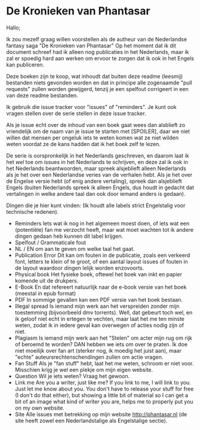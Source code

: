# De Kronieken van Phantasar

Hallo;

Ik zou mezelf graag willen voorstellen als de autheur van de Nederlandse fantasy saga "De Kronieken van Phantasar"
Op het moment dat ik dit document schreef had ik alleen nog publicaties in het Nederlands, maar ik zal er spoedig hard aan werken om ervoor te zorgen dat ik ook in het Engels kan publiceren.

Deze boeken zijn te koop, wat inhoudt dat buiten deze readme (leesmij) bestanden niets gevonden worden en dat in principe alle zogenaamde "pull requests" zullen worden gewijgerd, tenzij je een spelfout corrigeert in een van deze readme bestanden.

Ik gebruik die issue tracker voor "issues" of "reminders". Je kunt ook vragen stellen over de serie stellen in deze issue tracker.

Als je issue echt over de inhoud van een boek gaat wees dan alsblieft zo vriendelijk om de naam van je issue te starten met [SPOILER], daar we niet willen dat mensen per ongeluk iets te weten komen wat ze niet wilden weten voordat ze de kans hadden dat ik het boek zelf te lezen.

De serie is oorspronkelijk in het Nederlands geschreven, en daarom laat ik het _wel_ toe om issues in het Nederlands te schrijven, en deze zal ik ook in het Nederlands beantwoorden, maar spreek alsjeblieft alleen Nederlands als je het over een Nederlandse veries van de verhalen hebt. Als je het over de Engelse versie hebt (of enig andere vertaling), spreek dan alsjeblieft Engels (buiten Nederlands spreek ik alleen Engels, dus houdt in gedacht dat vertalingen in welke andere taal dan ook door iemand anders is gedaan).


Dingen die je hier kunt vinden: (Ik houdt alle labels strict Engelstalig voor technische redenen).

- Reminders
  Iets wat ik nog in het algemeen moest doen, of iets wat een (potenti&euml;le) fan me verzocht heeft, maar wat moet wachten tot ik andere dingen gedaan heb kunnen dit label krijgen.
- Spelfout / Grammaticale fout
- NL / EN om aan te geven om welke taal het gaat. 
- Publication Error
  Dit kan om fouten in de publicatie, zoals een verkeerd font, letters te klein of te groot, of een aantal layout issues of fouten in de layout waardoor dingen lelijk worden enzovoorts.
- Physical book
  Het fysieke boek, oftewel het boek van inkt en papier komende uit de drukpers.
- E-Book
  En dat refereert natuurlijk naar de e-book versie van het boek (meestal in epub format)
- PDF
  In sommige gevallen kan een PDF versie van het boek bestaan.
- Illegal spread
  Is iemand mijn werk aan het verspreiden zonder mijn toestemming (bijvoorbeeld dmv torrents). Well, dat gebeurt toch wel, en ik geloof niet echt in ertegen te vechten, maar laat het me ten minste weten, zodat ik in iedere geval kan overwegen of acties nodig zijn of niet.
- Plagiasm
  Is iemand mijn werk aan het "Stelen" om acter mijn rug om rijk of beroemd te worden? DAN hebben we iets om over te praten. Ik doe niet moeilijk over fan art (sterker nog, ik moedig het juist aan), maar "echte" auteursrechtenschendingen zullen om actie vragen.
- Fan Stuff
  Als je "fan stuff" hebt, laat het me weten, schroom er niet voor. Misschien krijg je wel een plekje om mijn eigen website.
- Question
  Wil je iets weten? Vraag het gewoon.
- Link me
  Are you a writer, just like me? If you link to me, I will link to you. Just let me know about you. You don't have to release your stuff for free (I don't do that either), but showing a little bit of material so I can get a bit of an image what kind of writer you are, helps me to properly put you on my own website.
- Site
  Alle issues met betrekking op mijn website http://phantasar.nl (de site heeft zowel een Nederlandstalige als Engelstalige sectie).
  

  
  
  
